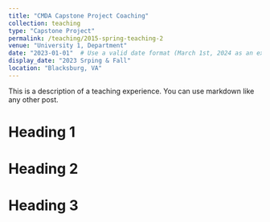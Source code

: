 ```yaml
---
title: "CMDA Capstone Project Coaching"
collection: teaching
type: "Capstone Project"
permalink: /teaching/2015-spring-teaching-2
venue: "University 1, Department"
date: "2023-01-01"  # Use a valid date format (March 1st, 2024 as an example)
display_date: "2023 Srping & Fall"
location: "Blacksburg, VA"
---
```


This is a description of a teaching experience. You can use markdown like any other post.

Heading 1
======

Heading 2
======

Heading 3
======
